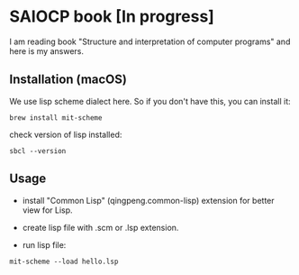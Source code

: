 # SAIOCP book [In progress]

I am reading book "Structure and interpretation of computer programs" and here is my answers.

## Installation (macOS)

We use lisp scheme dialect here. So if you don't have this, you can install it:

```
brew install mit-scheme
```

check version of lisp installed:

```
sbcl --version
```

## Usage

- install "Common Lisp" (qingpeng.common-lisp) extension for better view for Lisp. 

- create lisp file with .scm or .lsp extension.

- run lisp file:

```
mit-scheme --load hello.lsp
```
